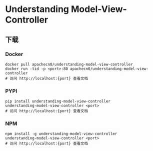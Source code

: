 # Understanding Model-View-Controller

## 下载

### Docker

```
docker pull apachecn0/understanding-model-view-controller
docker run -tid -p <port>:80 apachecn0/understanding-model-view-controller
# 访问 http://localhost:{port} 查看文档
```

### PYPI

```
pip install understanding-model-view-controller
understanding-model-view-controller <port>
# 访问 http://localhost:{port} 查看文档
```

### NPM

```
npm install -g understanding-model-view-controller
understanding-model-view-controller <port>
# 访问 http://localhost:{port} 查看文档
```